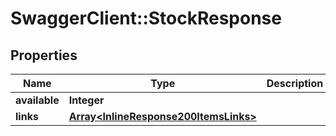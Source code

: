 # SwaggerClient::StockResponse

## Properties
Name | Type | Description | Notes
------------ | ------------- | ------------- | -------------
**available** | **Integer** |  | [optional] 
**links** | [**Array&lt;InlineResponse200ItemsLinks&gt;**](InlineResponse200ItemsLinks.md) |  | [optional] 


